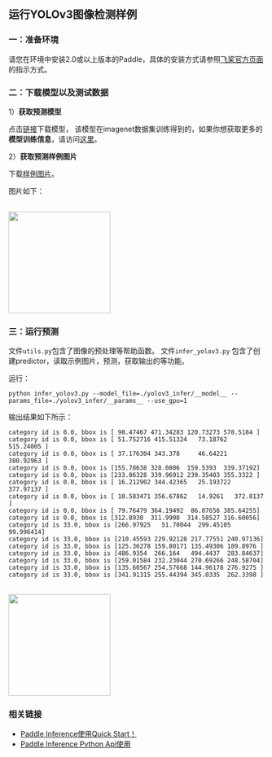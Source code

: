 ## 运行YOLOv3图像检测样例


### 一：准备环境

请您在环境中安装2.0或以上版本的Paddle，具体的安装方式请参照[飞桨官方页面](https://www.paddlepaddle.org.cn/)的指示方式。


### 二：下载模型以及测试数据


1）**获取预测模型**

点击[链接](https://paddle-inference-dist.cdn.bcebos.com/PaddleLite/yolov3_infer.tar.gz)下载模型， 该模型在imagenet数据集训练得到的，如果你想获取更多的**模型训练信息**，请访问[这里](https://github.com/PaddlePaddle/PaddleDetection)。


2）**获取预测样例图片**

下载[样例图片](https://paddle-inference-dist.bj.bcebos.com/inference_demo/images/kite.jpg)。

图片如下：
<p align="left">
    <br>
<img src='https://paddle-inference-dist.bj.bcebos.com/inference_demo/images/kite.jpg' width = "200" height = "200">
    <br>
<p>


### 三：运行预测

文件`utils.py`包含了图像的预处理等帮助函数。
文件`infer_yolov3.py` 包含了创建predictor，读取示例图片，预测，获取输出的等功能。

运行：
```
python infer_yolov3.py --model_file=./yolov3_infer/__model__ --params_file=./yolov3_infer/__params__ --use_gpu=1
```

输出结果如下所示：

```
category id is 0.0, bbox is [ 98.47467 471.34283 120.73273 578.5184 ]
category id is 0.0, bbox is [ 51.752716 415.51324   73.18762  515.24005 ]
category id is 0.0, bbox is [ 37.176304 343.378     46.64221  380.92963 ]
category id is 0.0, bbox is [155.78638 328.0806  159.5393  339.37192]
category id is 0.0, bbox is [233.86328 339.96912 239.35403 355.3322 ]
category id is 0.0, bbox is [ 16.212902 344.42365   25.193722 377.97137 ]
category id is 0.0, bbox is [ 10.583471 356.67862   14.9261   372.8137  ]
category id is 0.0, bbox is [ 79.76479 364.19492  86.07656 385.64255]
category id is 0.0, bbox is [312.8938  311.9908  314.58527 316.60056]
category id is 33.0, bbox is [266.97925   51.70044  299.45105   99.996414]
category id is 33.0, bbox is [210.45593 229.92128 217.77551 240.97136]
category id is 33.0, bbox is [125.36278 159.80171 135.49306 189.8976 ]
category id is 33.0, bbox is [486.9354  266.164   494.4437  283.84637]
category id is 33.0, bbox is [259.01584 232.23044 270.69266 248.58704]
category id is 33.0, bbox is [135.60567 254.57668 144.96178 276.9275 ]
category id is 33.0, bbox is [341.91315 255.44394 345.0335  262.3398 ]
```

<p align="left">
    <br>
<img src='https://paddle-inference-dist.bj.bcebos.com/inference_demo/images/kite_res.jpg' width = "200" height = "200">
    <br>
<p>


### 相关链接
- [Paddle Inference使用Quick Start！]()
- [Paddle Inference Python Api使用]()

